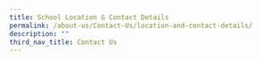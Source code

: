 ```yaml
---
title: School Location & Contact Details
permalink: /about-us/Contact-Us/location-and-contact-details/
description: ""
third_nav_title: Contact Us
---
```

